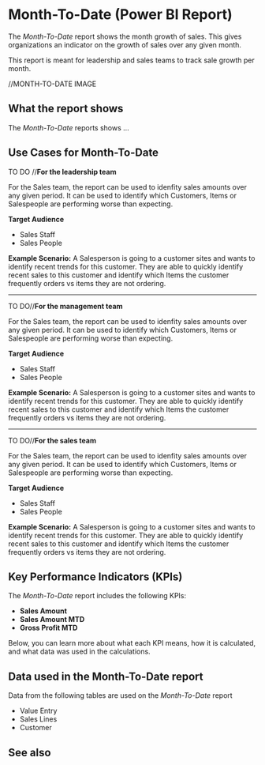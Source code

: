 # Month-To-Date (Power BI Report)

The _Month-To-Date_ report shows the month growth of sales. This gives organizations an indicator on the growth of sales over any given month.

This report is meant for leadership and sales teams to track sale growth per month.

//MONTH-TO-DATE IMAGE

## What the report shows

The *Month-To-Date* reports shows ...


## Use Cases for Month-To-Date

TO DO //**For the leadership team**

For the Sales team, the report can be used to idenfity sales amounts over any given period. It can be used to identify which Customers, Items or Salespeople are performing worse than expecting. 

**Target Audience**

- Sales Staff
- Sales People

**Example Scenario:** A Salesperson is going to a customer sites and wants to identify recent trends for this customer. They are able to quickly identify recent sales to this customer and identify which Items the customer frequently orders vs items they are not ordering.

---

TO DO//**For the management team**

For the Sales team, the report can be used to idenfity sales amounts over any given period. It can be used to identify which Customers, Items or Salespeople are performing worse than expecting. 

**Target Audience**

- Sales Staff
- Sales People

**Example Scenario:** A Salesperson is going to a customer sites and wants to identify recent trends for this customer. They are able to quickly identify recent sales to this customer and identify which Items the customer frequently orders vs items they are not ordering.

---

TO DO//**For the sales team**

For the Sales team, the report can be used to idenfity sales amounts over any given period. It can be used to identify which Customers, Items or Salespeople are performing worse than expecting. 

**Target Audience**

- Sales Staff
- Sales People

**Example Scenario:** A Salesperson is going to a customer sites and wants to identify recent trends for this customer. They are able to quickly identify recent sales to this customer and identify which Items the customer frequently orders vs items they are not ordering.




## Key Performance Indicators (KPIs)

The _Month-To-Date_ report includes the following KPIs:

- **Sales Amount**
- **Sales Amount MTD**
- **Gross Profit MTD**

Below, you can learn more about what each KPI means, how it is calculated, and what data was used in the calculations.

## Data used in the Month-To-Date report

Data from the following tables are used on the *Month-To-Date* report
- Value Entry
- Sales Lines
- Customer


## See also